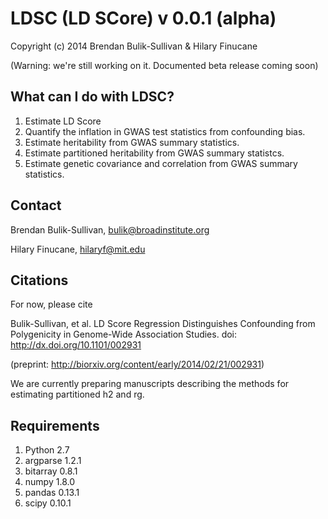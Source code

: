 LDSC (LD SCore) v 0.0.1 (alpha)
==============================

Copyright (c) 2014 Brendan Bulik-Sullivan & Hilary Finucane

(Warning: we're still working on it. Documented beta release coming soon)

What can I do with LDSC?
---------------------

1. Estimate LD Score
2. Quantify the inflation in GWAS test statistics from confounding bias.
3. Estimate heritability from GWAS summary statistics.
4. Estimate partitioned heritability from GWAS summary statistcs.
5. Estimate genetic covariance and correlation from GWAS summary statistics.

Contact
-------

Brendan Bulik-Sullivan, bulik@broadinstitute.org

Hilary Finucane, hilaryf@mit.edu

Citations
---------

For now, please cite

Bulik-Sullivan, et al. LD Score Regression Distinguishes Confounding from Polygenicity in Genome-Wide Association Studies.
doi: http://dx.doi.org/10.1101/002931

(preprint: http://biorxiv.org/content/early/2014/02/21/002931)

We are currently preparing manuscripts describing the methods for estimating partitioned h2 and rg.

Requirements
------------

1. Python 2.7
2. argparse 1.2.1
3. bitarray 0.8.1
4. numpy 1.8.0
5. pandas 0.13.1
6. scipy 0.10.1

